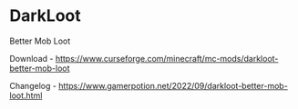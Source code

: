 # DarkLoot
Better Mob Loot

Download - https://www.curseforge.com/minecraft/mc-mods/darkloot-better-mob-loot

Changelog - https://www.gamerpotion.net/2022/09/darkloot-better-mob-loot.html
